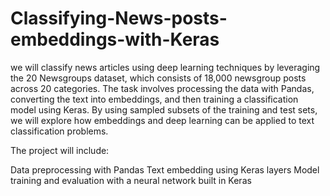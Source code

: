 # Classifying-News-posts-embeddings-with-Keras
we will classify news articles using deep learning techniques by leveraging the 20 Newsgroups dataset, which consists of 18,000 newsgroup posts across 20 categories.
The task involves processing the data with Pandas, converting the text into embeddings, and then training a classification model using Keras. By using sampled subsets of the training and test sets, we will explore how embeddings and deep learning can be applied to text classification problems.

The project will include:

Data preprocessing with Pandas
Text embedding using Keras layers
Model training and evaluation with a neural network built in Keras
